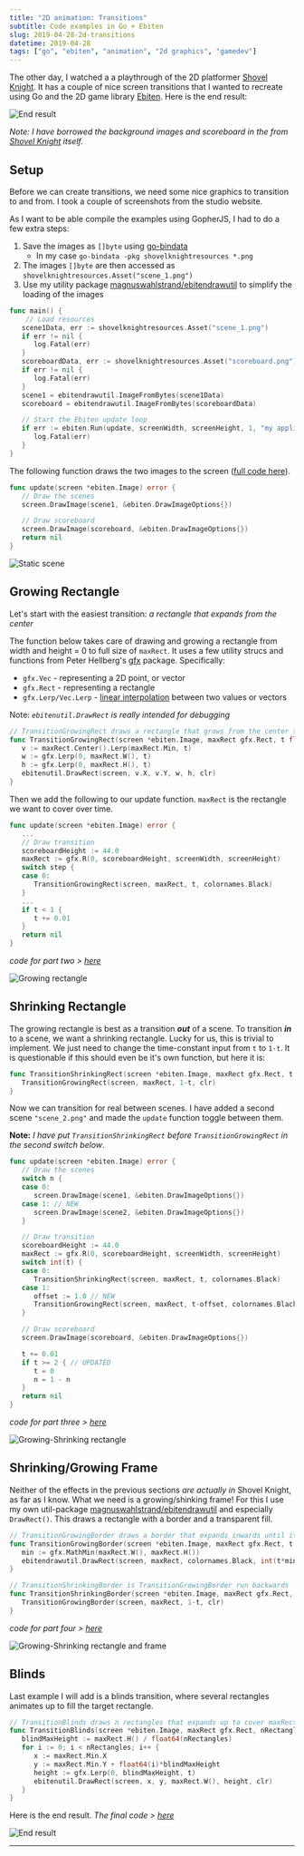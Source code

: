 ```yaml
---
title: "2D animation: Transitions"
subtitle: Code examples in Go + Ebiten
slug: 2019-04-28-2d-transitions
datetime: 2019-04-28
tags: ["go", "ebiten", "animation", "2d graphics", "gamedev"]
---
```


The other day, I watched a a playthrough of the 2D platformer [Shovel Knight](https://yachtclubgames.com/shovel-knight/). It has a couple of nice screen transitions that I wanted to recreate using Go and the 2D game library [Ebiten](https://ebiten.org/). Here is the end result:

![End result](/img/2d-transitions/final.gif)

*Note: I have borrowed the background images and scoreboard in the from [Shovel Knight](https://yachtclubgames.com/shovel-knight/) itself.*

<!--more-->

## Setup

Before we can create transitions, we need some nice graphics to transition to and from. I took a couple of screenshots from the studio website.

As I want to be able compile the examples using GopherJS, I had to do a few extra steps:

1. Save the images as `[]byte` using [go-bindata](https://github.com/jteeuwen/go-bindata)
   * In my case `go-bindata -pkg shovelknightresources *.png`
2. The images `[]byte` are then accessed as `shovelknightresources.Asset("scene_1.png")`
3. Use my utility package [magnuswahlstrand/ebitendrawutil](https://github.com/magnuswahlstrand/ebitendrawutil) to simplify the loading of the images

```go
func main() {
    // Load resources
   scene1Data, err := shovelknightresources.Asset("scene_1.png")
   if err != nil {
      log.Fatal(err)
   }
   scoreboardData, err := shovelknightresources.Asset("scoreboard.png")
   if err != nil {
      log.Fatal(err)
   }
   scene1 = ebitendrawutil.ImageFromBytes(scene1Data)
   scoreboard = ebitendrawutil.ImageFromBytes(scoreboardData)

   // Start the Ebiten update loop
   if err := ebiten.Run(update, screenWidth, screenHeight, 1, "my application"); err != nil {
      log.Fatal(err)
   }
}
```

The following function draws the two images to the screen ([full code here](https://github.com/magnuswahlstrand/animex/blob/transitions-part-1/transitions/main.go)).

```go
func update(screen *ebiten.Image) error {
   // Draw the scenes
   screen.DrawImage(scene1, &ebiten.DrawImageOptions{})

   // Draw scoreboard
   screen.DrawImage(scoreboard, &ebiten.DrawImageOptions{})
   return nil
}
```

![Static scene](/img/2d-transitions/static.png)

## Growing Rectangle

Let's start with the easiest transition: *a rectangle that expands from the center*

The function below takes care of drawing and growing a rectangle from width and height = 0 to full size of `maxRect`. It uses a few utility strucs and functions from Peter Hellberg's [gfx](https://godoc.org/github.com/peterhellberg/gfx) package. Specifically:

* `gfx.Vec` - representing a 2D point, or vector
* `gfx.Rect` - representing a rectangle
* `gfx.Lerp/Vec.Lerp` - [linear interpolation](https://en.wikipedia.org/wiki/Linear_interpolation) between two values or vectors

Note: *`ebitenutil.DrawRect` is really intended for debugging*

```go
// TransitionGrowingRect draws a rectangle that grows from the center to fill maxRect as t goes from 0 to 1
func TransitionGrowingRect(screen *ebiten.Image, maxRect gfx.Rect, t float64, clr color.Color) {
   v := maxRect.Center().Lerp(maxRect.Min, t)
   w := gfx.Lerp(0, maxRect.W(), t)
   h := gfx.Lerp(0, maxRect.H(), t)
   ebitenutil.DrawRect(screen, v.X, v.Y, w, h, clr)
}
```

Then we add the following to our update function. `maxRect` is the rectangle we want to cover over time.

```go
func update(screen *ebiten.Image) error {
   ...
   // Draw transition
   scoreboardHeight := 44.0
   maxRect := gfx.R(0, scoreboardHeight, screenWidth, screenHeight)
   switch step {
   case 0:
      TransitionGrowingRect(screen, maxRect, t, colornames.Black)
   }
   ...
   if t < 1 {
      t += 0.01
   }
   return nil
}
```

*code for part two > [here](https://github.com/magnuswahlstrand/animex/blob/transitions-part-2/transitions/)*

![Growing rectangle](/img/2d-transitions/grow-rect.gif)

## Shrinking Rectangle

The growing rectangle is best as a transition **_out_** of a scene. To transition **_in_** to a scene, we want a shrinking rectangle. Lucky for us, this is trivial to implement. We just need to change the time-constant input from `t` to `1-t`. It is questionable if this should even be it's own function, but here it is:

```go
func TransitionShrinkingRect(screen *ebiten.Image, maxRect gfx.Rect, t float64, clr color.Color) {
   TransitionGrowingRect(screen, maxRect, 1-t, clr)
}
```

Now we can transition for real between scenes. I have added a second scene `"scene_2.png"` and made the `update` function toggle between them.

__Note:__ _I have put `TransitionShrinkingRect` before `TransitionGrowingRect` in the second switch below_.

```go
func update(screen *ebiten.Image) error {
   // Draw the scenes
   switch n {
   case 0:
      screen.DrawImage(scene1, &ebiten.DrawImageOptions{})
   case 1: // NEW
      screen.DrawImage(scene2, &ebiten.DrawImageOptions{})
   }

   // Draw transition
   scoreboardHeight := 44.0
   maxRect := gfx.R(0, scoreboardHeight, screenWidth, screenHeight)
   switch int(t) {
   case 0:
      TransitionShrinkingRect(screen, maxRect, t, colornames.Black)
   case 1:
      offset := 1.0 // NEW
      TransitionGrowingRect(screen, maxRect, t-offset, colornames.Black)
   }

   // Draw scoreboard
   screen.DrawImage(scoreboard, &ebiten.DrawImageOptions{})

   t += 0.01
   if t >= 2 { // UPDATED
      t = 0
      n = 1 - n
   }
   return nil
}
```

*code for part three > [here](https://github.com/magnuswahlstrand/animex/blob/transitions-part-3/transitions/)*

![Growing-Shrinking rectangle](/img/2d-transitions/grow-shrink-rect.gif)

## Shrinking/Growing Frame
Neither of the effects in the previous sections _are actually in_ Shovel Knight, as far as I know. What we need is a growing/shinking frame!
For this I use my own util-package [magnuswahlstrand/ebitendrawutil](https://github.com/magnuswahlstrand/ebitendrawutil) and especially `DrawRect()`. This draws a rectangle with a border and a transparent fill.

```go
// TransitionGrowingBorder draws a border that expands inwards until it fills maxRect
func TransitionGrowingBorder(screen *ebiten.Image, maxRect gfx.Rect, t float64, clr color.Color) {
   min := gfx.MathMin(maxRect.W(), maxRect.H())
   ebitendrawutil.DrawRect(screen, maxRect, colornames.Black, int(t*min/2.0))
}

// TransitionShrinkingBorder is TransitionGrowingBorder run backwards
func TransitionShrinkingBorder(screen *ebiten.Image, maxRect gfx.Rect, t float64, clr color.Color) {
   TransitionGrowingBorder(screen, maxRect, 1-t, clr)
}
```

*code for part four > [here](https://github.com/magnuswahlstrand/animex/blob/transitions-part-4/transitions/)*

![Growing-Shrinking rectangle and frame](/img/2d-transitions/grow-shrink-rect-frame.gif)

## Blinds

Last example I will add is a blinds transition, where several rectangles animates up to fill the target rectangle.

```go
// TransitionBlinds draws n rectangles that expands up to cover maxRect  as t goes from 0 to 1
func TransitionBlinds(screen *ebiten.Image, maxRect gfx.Rect, nRectangles int, t float64, clr color.Color) {
   blindMaxHeight := maxRect.H() / float64(nRectangles)
   for i := 0; i < nRectangles; i++ {
      x := maxRect.Min.X
      y := maxRect.Min.Y + float64(i)*blindMaxHeight
      height := gfx.Lerp(0, blindMaxHeight, t)
      ebitenutil.DrawRect(screen, x, y, maxRect.W(), height, clr)
   }
}
```

Here is the end result. *The final code > [here](https://github.com/magnuswahlstrand/animex/tree/master/transitions)*

![End result](/img/2d-transitions/final.gif)

--------
